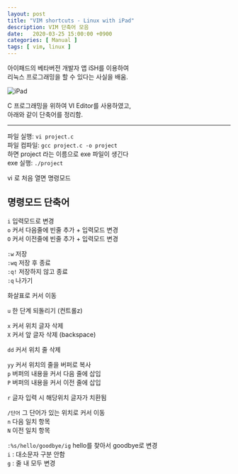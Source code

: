 ```yaml
---
layout: post
title: "VIM shortcuts - Linux with iPad"
description: VIM 단축어 모음
date:   2020-03-25 15:00:00 +0900
categories: [ Manual ]
tags: [ vim, linux ]
---
```


아이패드의 베타버전 개발자 앱 iSH를 이용하여  
리눅스 프로그래밍을 할 수 있다는 사실을 배움.
<!-- more -->
![iPad](https://imgur.com/y4frS0p.png)

C 프로그래밍을 위하여 VI Editor를 사용하였고,  
아래와 같이 단축어를 정리함.

-----

파일 실행: `vi project.c`  
파일 컴파일: `gcc project.c -o project`  
 하면 project 라는 이름으로 exe 파일이 생긴다  
exe 실행: `./project`

vi 로 처음 열면 명령모드

## 명령모드 단축어
`i` 입력모드로 변경  
`o` 커서 다음줄에 빈줄 추가 + 입력모드 변경  
`O` 커서 이전줄에 빈줄 추가 + 입력모드 변경  

`:w` 저장   
`:wq`  저장 후 종료   
`:q!` 저장하지 않고 종료   
`:q` 나가기   

화살표로 커서 이동

`u` 한 단계 되돌리기 (컨트롤z)

`x` 커서 위치 글자 삭제   
`X` 커서 앞 글자 삭제 (backspace)

`dd` 커서 위치 줄 삭제

`yy` 커서 위치의 줄을 버퍼로 복사   
`p` 버퍼의 내용을 커서 다음 줄에 삽입   
`P` 버퍼의 내용을 커서 이전 줄에 삽입

`r` 글자 입력 시 해당위치 글자가 치환됨

`/단어` 그 단어가 있는 위치로 커서 이동  
`n` 다음 일치 항목   
`N` 이전 일치 항목  

`:%s/hello/goodbye/ig`  hello를 찾아서 goodbye로 변경  
`i` : 대소문자 구분 안함  
`g` : 줄 내 모두 변경
